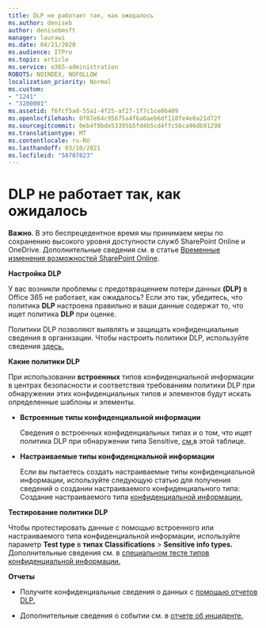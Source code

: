 ```yaml
---
title: DLP не работает так, как ожидалось
ms.author: deniseb
author: denisebmsft
manager: laurawi
ms.date: 04/21/2020
ms.audience: ITPro
ms.topic: article
ms.service: o365-administration
ROBOTS: NOINDEX, NOFOLLOW
localization_priority: Normal
ms.custom:
- "1241"
- "3200001"
ms.assetid: f6fcf5ad-55a1-4f25-af27-1f7c1ce06409
ms.openlocfilehash: 0f07e64c95675a4f6a0aeb6df110fe4e6a21d72f
ms.sourcegitcommit: 0eb4f9bde53395b5fd4b5cd4ffc56ca96db91298
ms.translationtype: MT
ms.contentlocale: ru-RU
ms.lasthandoff: 03/10/2021
ms.locfileid: "50707823"
---
```

# <a name="dlp-not-working-as-expected"></a>DLP не работает так, как ожидалось

**Важно**. В это беспрецедентное время мы принимаем меры по сохранению высокого уровня доступности служб SharePoint Online и OneDrive. Дополнительные сведения см. в статье [Временные изменения возможностей SharePoint Online](https://aka.ms/ODSPAdjustments).

 **Настройка DLP**

У вас возникли проблемы с предотвращением потери данных **(DLP)** в Office 365 не работает, как ожидалось? Если это так, убедитесь, что политика **DLP** настроена правильно и ваши данные содержат то, что ищет политика **DLP** при оценке.
  
Политики DLP позволяют выявлять и защищать конфиденциальные сведения в организации. Чтобы настроить политики DLP, используйте сведения [здесь.](https://docs.microsoft.com/microsoft-365/compliance/create-a-dlp-policy-from-a-template)
  
 **Какие политики DLP**
  
При использовании **встроенных** типов конфиденциальной информации в центрах безопасности и соответствия требованиям политики DLP при обнаружении этих конфиденциальных типов и элементов будут искать определенные шаблоны и элементы.
  
- **Встроенные типы конфиденциальной информации**

    Сведения о встроенных конфиденциальных типах и о том, что ищет политика DLP при обнаружении типа Sensitive, [см.](https://docs.microsoft.com/microsoft-365/compliance/sensitive-information-type-entity-definitions)в этой таблице.

- **Настраиваемые типы конфиденциальной информации**

    Если вы пытаетесь создать настраиваемые типы конфиденциальной информации, используйте следующую статью для получения сведений о создании настраиваемого конфиденциального типа: Создание настраиваемого типа [конфиденциальной информации.](https://docs.microsoft.com/microsoft-365/compliance/create-a-custom-sensitive-information-type)

**Тестирование политики DLP**

Чтобы протестировать данные с помощью встроенного или настраиваемого типа конфиденциальной информации, используйте параметр **Test type** в **типах Classifications**  >  **Sensitive info types.** Дополнительные сведения см. в [специальном тесте типов конфиденциальной информации.](https://docs.microsoft.com/microsoft-365/compliance/create-a-custom-sensitive-information-type#create-custom-sensitive-information-types-in-the-security--compliance-center)

 **Отчеты**
  
- Получите конфиденциальные сведения о данных с [помощью отчетов DLP.](https://docs.microsoft.com/microsoft-365/compliance/data-loss-prevention-policies#dlp-reports)

- Дополнительные сведения о событии см. в [отчете об инциденте.](https://docs.microsoft.com/microsoft-365/compliance/data-loss-prevention-policies#incident-reports)
